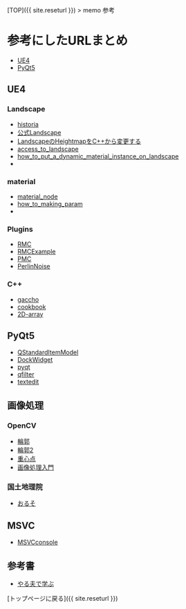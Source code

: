[TOP]({{ site.reseturl }}) > memo 参考

# 参考にしたURLまとめ

* [UE4](#UE4)
* [PyQt5](#PyQt5)

## UE4

### Landscape
* [historia](http://historia.co.jp/category/ue4/ue4_landscape/)
* [公式Landscape](http://api.unrealengine.com/JPN/Engine/Landscape/QuickStart/5/)
* [LandscapeのHeightmapをC++から変更する](http://unwitherer.blogspot.com/2017/07/unrealclandscapeheightmapc.html)
* [access_to_landscape](https://answers.unrealengine.com/questions/662906/access-to-landscape-in-c.html
)
* [how_to_put_a_dynamic_material_instance_on_landscape](https://answers.unrealengine.com/questions/354352/view.html)
* 
### material
* [material_node](https://qiita.com/dgtanaka/items/13e643fafeb007961601)
* [how_to_making_param](https://docs.unrealengine.com/ja/Engine/Rendering/Materials/HowTo/Making_Parameters/index.html)
*
### Plugins
* [RMC](https://forums.unrealengine.com/unreal-engine/marketplace/85617-runtime-mesh-component/page31
)
* [RMCExample](http://blog.lianapigeot.com/projects/unreal-engine-generating-underwater-world/
)
* [PMC](https://usagi.hatenablog.jp/entry/2017/05/27/000800
)
* [PerlinNoise](https://github.com/Reputeless/PerlinNoise
)

### C++
* [gaccho](https://github.com/Kasugaccho/DungeonTemplateLibrary
)
* [cookbook](https://books.google.co.jp/books?id=zZ7cDgAAQBAJ&pg=PA402&lpg=PA402&dq=UE4+C%2B%2B+cookbook+Landscape+setHeightmapData&source=bl&ots=ZsYbZBK2eR&sig=ACfU3U3XGzENFn4Q86K0DhVTFNzSUZSUDw&hl=ja&sa=X&ved=2ahUKEwi6zoa_66HiAhWJxbwKHY0zC7sQ6AEwAHoECAgQAQ#v=onepage&q=UE4%20C%2B%2B%20cookbook%20Landscape%20setHeightmapData&f=false)
* [2D-array](https://answers.unrealengine.com/questions/473332/view.html)

## PyQt5

* [QStandardItemModel](http://hareoff.blogspot.com/2013/03/pyqtqtreeviewwidget.html)
* [DockWidget](http://blawat2015.no-ip.com/~mieki256/diary/201610214.html)
* [pyqt](https://ousttrue.hatenadiary.org/entry/20071123/1195837279)
* [qfilter](http://melpystudio.blog82.fc2.com/blog-entry-169.html)
* [textedit](http://melpystudio.blog82.fc2.com/blog-entry-179.html)

## 画像処理

### OpenCV
* [輪郭](http://pynote.hatenablog.com/entry/opencv-contour-manipulation)
* [輪郭2](https://teratail.com/questions/146643?link=qa_related_pc)
* [重心点](https://cvtech.cc/centroid/)
* [画像処理入門](https://postd.cc/image-processing-101/)

### 国土地理院
* [おるそ](https://www.gsi.go.jp/gazochosa/gazochosa40002.html)

## MSVC

* [MSVCconsole](http://inaenomaki.hatenablog.com/entry/2017/01/08/185143)

## 参考書
* [やる夫で学ぶ](http://www.ic.is.tohoku.ac.jp/~swk/lecture/yaruodsp/main.html)

[トップページに戻る]({{ site.reseturl }})